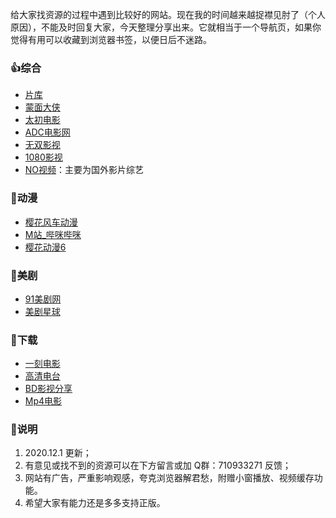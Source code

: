 给大家找资源的过程中遇到比较好的网站。现在我的时间越来越捉襟见肘了（个人原因），不能及时回复大家，今天整理分享出来。它就相当于一个导航页，如果你觉得有用可以收藏到浏览器书签，以便日后不迷路。

### 👍综合

- [片库](https://www.pianku.me/)
- [蒙面大侠](http://mengmiandaxia.com/)
- [太初电影](https://www.tcmove.com/)
- [ADC电影网](https://www.adcmove.com/)
- [无双影视](https://53ys.cc/)
- [1080影视](https://www.k1080.net/)
- [NO视频](https://www.novipnoad.com/)：主要为国外影片综艺

### 🎃动漫

- [樱花风车动漫](https://www.6111.tv/)
- [M站_哔咪哔咪](http://www.bimiacg.com/)
- [樱花动漫6](http://www.yhdm6.com/)

### 🐷美剧

- [91美剧网](https://91mjw.com/)
- [美剧星球](https://www.meijuxq.com/)

### 🍕下载

- [一刻电影](http://www.yikedy.co/)
- [高清电台](https://gaoqing.fm/)
- [BD影视分享](https://www.bd-film.cc/)
- [Mp4电影](https://www.domp4.com/)

### 🎈说明

1. 2020.12.1 更新；
2. 有意见或找不到的资源可以在下方留言或加 Q群：710933271 反馈；
3. 网站有广告，严重影响观感，夸克浏览器解君愁，附赠小窗播放、视频缓存功能。
4. 希望大家有能力还是多多支持正版。
<!--stackedit_data:
eyJwcm9wZXJ0aWVzIjoiZGF0ZTogMjAyMC01LTE1XG50YWdzOi
DliIbkuqtcbiIsImhpc3RvcnkiOls1NTU4ODMzMTUsNDYwODEw
ODQ0LC0yODUwMDM5MDAsLTE4ODgyOTIxNjldfQ==
-->